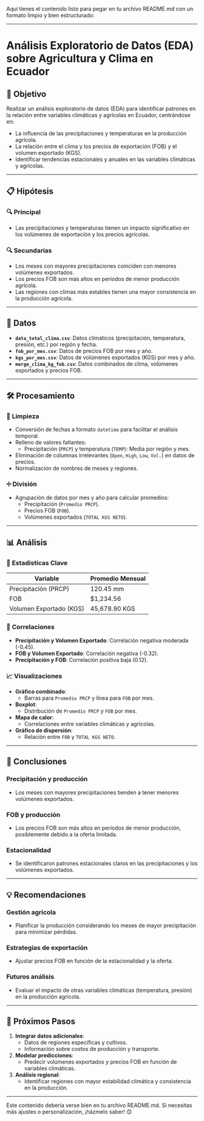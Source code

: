 Aquí tienes el contenido listo para pegar en tu archivo README.md con un formato limpio y bien estructurado:

---

# **Análisis Exploratorio de Datos (EDA) sobre Agricultura y Clima en Ecuador**

## 📌 **Objetivo**
Realizar un análisis exploratorio de datos (EDA) para identificar patrones en la relación entre variables climáticas y agrícolas en Ecuador, centrándose en:
- La influencia de las precipitaciones y temperaturas en la producción agrícola.
- La relación entre el clima y los precios de exportación (FOB) y el volumen exportado (KGS).
- Identificar tendencias estacionales y anuales en las variables climáticas y agrícolas.

---

## 📋 **Hipótesis**

### 🔍 **Principal**
- Las precipitaciones y temperaturas tienen un impacto significativo en los volúmenes de exportación y los precios agrícolas.

### 🔍 **Secundarias**
- Los meses con mayores precipitaciones coinciden con menores volúmenes exportados.
- Los precios FOB son más altos en períodos de menor producción agrícola.
- Las regiones con climas más estables tienen una mayor consistencia en la producción agrícola.

---

## 📂 **Datos**
- **`data_total_clima.csv`**: Datos climáticos (precipitación, temperatura, presión, etc.) por región y fecha.
- **`fob_por_mes.csv`**: Datos de precios FOB por mes y año.
- **`kgs_por_mes.csv`**: Datos de volúmenes exportados (KGS) por mes y año.
- **`merge_clima_kg_fob.csv`**: Datos combinados de clima, volúmenes exportados y precios FOB.

---

## 🛠 **Procesamiento**

### 🔧 **Limpieza**
- Conversión de fechas a formato `datetime` para facilitar el análisis temporal.
- Relleno de valores faltantes:
  - Precipitación (`PRCP`) y temperatura (`TEMP`): Media por región y mes.
- Eliminación de columnas irrelevantes (`Open`, `High`, `Low`, `Vol.`) en datos de precios.
- Normalización de nombres de meses y regiones.

### ➗ **División**
- Agrupación de datos por mes y año para calcular promedios:
  - Precipitación (`Promedio PRCP`).
  - Precios FOB (`FOB`).
  - Volúmenes exportados (`TOTAL KGS NETO`).

---

## 📊 **Análisis**

### 📌 **Estadísticas Clave**

| **Variable**          | **Promedio Mensual** |
|------------------------|----------------------|
| Precipitación (PRCP)   | 120.45 mm           |
| FOB                   | $1,234.56           |
| Volumen Exportado (KGS)| 45,678.90 KGS       |

### 🔗 **Correlaciones**
- **Precipitación y Volumen Exportado**: Correlación negativa moderada (-0.45).
- **FOB y Volumen Exportado**: Correlación negativa (-0.32).
- **Precipitación y FOB**: Correlación positiva baja (0.12).

### 📈 **Visualizaciones**
- **Gráfico combinado**:
  - Barras para `Promedio PRCP` y línea para `FOB` por mes.
- **Boxplot**:
  - Distribución de `Promedio PRCP` y `FOB` por mes.
- **Mapa de calor**:
  - Correlaciones entre variables climáticas y agrícolas.
- **Gráfico de dispersión**:
  - Relación entre `FOB` y `TOTAL KGS NETO`.

---

## 🎯 **Conclusiones**

### **Precipitación y producción**
- Los meses con mayores precipitaciones tienden a tener menores volúmenes exportados.

### **FOB y producción**
- Los precios FOB son más altos en períodos de menor producción, posiblemente debido a la oferta limitada.

### **Estacionalidad**
- Se identificaron patrones estacionales claros en las precipitaciones y los volúmenes exportados.

---

## 💡 **Recomendaciones**

### **Gestión agrícola**
- Planificar la producción considerando los meses de mayor precipitación para minimizar pérdidas.

### **Estrategias de exportación**
- Ajustar precios FOB en función de la estacionalidad y la oferta.

### **Futuros análisis**
- Evaluar el impacto de otras variables climáticas (temperatura, presión) en la producción agrícola.

---

## 🚀 **Próximos Pasos**
1. **Integrar datos adicionales**:
   - Datos de regiones específicas y cultivos.
   - Información sobre costos de producción y transporte.
2. **Modelar predicciones**:
   - Predecir volúmenes exportados y precios FOB en función de variables climáticas.
3. **Análisis regional**:
   - Identificar regiones con mayor estabilidad climática y consistencia en la producción.

---

Este contenido debería verse bien en tu archivo README.md. Si necesitas más ajustes o personalización, ¡házmelo saber! 😊
